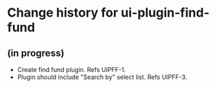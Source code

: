 # Change history for ui-plugin-find-fund

## (in progress)

* Create find fund plugin. Refs UIPFF-1.
* Plugin should include "Search by" select list. Refs UIPFF-3.
